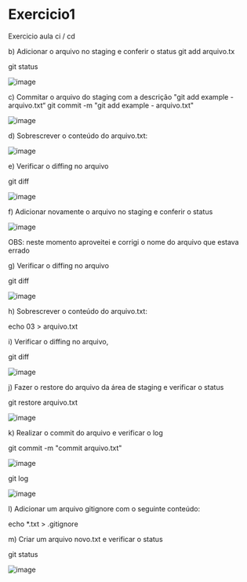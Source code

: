 # Exercicio1
Exercicio aula ci / cd 


b) Adicionar o arquivo no staging e conferir o status
git add arquivo.tx

git status 

![image](https://github.com/user-attachments/assets/91438d92-b7b1-4085-928d-4cd2a4b87dd6)

c) Commitar o arquivo do staging com a descrição "git add example - arquivo.txt“
git commit -m "git add example - arquivo.txt"

![image](https://github.com/user-attachments/assets/d3766db1-1b3d-4783-abd7-f34b8e1e9d54)

d) Sobrescrever o conteúdo do arquivo.txt:

![image](https://github.com/user-attachments/assets/4f17e7e1-a0a1-4543-9757-1e363684ab5b)

e) Verificar o diffing no arquivo

git diff 

![image](https://github.com/user-attachments/assets/0c7491a3-9a35-4114-bfd6-8086750371c5)

f) Adicionar novamente o arquivo no staging e conferir o status

![image](https://github.com/user-attachments/assets/067d9017-dbd9-4e83-ac43-a155bda684ec)

OBS: neste momento aproveitei e corrigi o nome do arquivo que estava errado 

g) Verificar o diffing no arquivo

git diff 

![image](https://github.com/user-attachments/assets/091a946d-4fc7-499a-ba83-bc88b9ceac77)

h) Sobrescrever o conteúdo do arquivo.txt:

echo 03 > arquivo.txt

i) Verificar o diffing no arquivo,

git diff

![image](https://github.com/user-attachments/assets/9afd1d98-4624-49c3-9a8a-3934888bda7e)

j) Fazer o restore do arquivo da área de staging e verificar o status

git restore arquivo.txt

![image](https://github.com/user-attachments/assets/69520241-b918-45d6-918a-bb7750f7dfb7)

k) Realizar o commit do arquivo e verificar o log

git commit -m "commit arquivo.txt"

![image](https://github.com/user-attachments/assets/1c4756e5-4d5b-4d9a-a51c-877c18b3a8e8)

git log 

![image](https://github.com/user-attachments/assets/d2ef6d7e-a7f5-49b1-a596-563845758082)

l) Adicionar um arquivo gitignore com o seguinte conteúdo:

echo *.txt > .gitignore

m) Criar um arquivo novo.txt e verificar o status

git status

![image](https://github.com/user-attachments/assets/2262102d-b3bf-4947-84d0-ac55e855e2f9)










